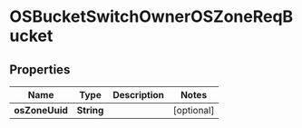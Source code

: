 # OSBucketSwitchOwnerOSZoneReqBucket

## Properties
Name | Type | Description | Notes
------------ | ------------- | ------------- | -------------
**osZoneUuid** | **String** |  |  [optional]
